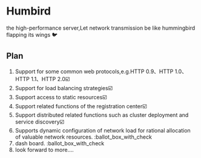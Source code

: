 # Humbird
the high-performance server,Let network transmission be like hummingbird flapping its wings 🐦

## Plan
1. Support for some common web protocols,e.g.HTTP 0.9、HTTP 1.0、HTTP 1.1、HTTP 2.0:ballot_box_with_check:
2. Support for load balancing strategies:ballot_box_with_check:
3. Support access to static resources:ballot_box_with_check:
4. Support related functions of the registration center:ballot_box_with_check:
5. Support distributed related functions such as cluster deployment and service discovery:ballot_box_with_check:
6. Supports dynamic configuration of network load for rational allocation of valuable network resources. :ballot_box_with_check
7. dash board. :ballot_box_with_check
8. look forward to more....
